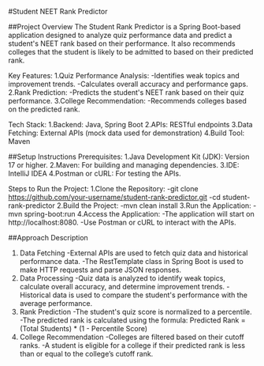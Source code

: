 #Student NEET Rank Predictor

##Project Overview
The Student Rank Predictor is a Spring Boot-based application designed to analyze quiz performance data and predict a student's NEET rank based on their performance. It also recommends colleges that the student is likely to be admitted to based on their predicted rank.

Key Features:
 1.Quiz Performance Analysis:
  -Identifies weak topics and improvement trends.
  -Calculates overall accuracy and performance gaps.
 2.Rank Prediction:
  -Predicts the student's NEET rank based on their quiz performance.
 3.College Recommendation:
  -Recommends colleges based on the predicted rank.
  
Tech Stack:
 1.Backend: Java, Spring Boot
 2.APIs: RESTful endpoints
 3.Data Fetching: External APIs (mock data used for demonstration)
 4.Build Tool: Maven

##Setup Instructions
 Prerequisites:
  1.Java Development Kit (JDK): Version 17 or higher.
  2.Maven: For building and managing dependencies.
  3.IDE: IntelliJ IDEA
  4.Postman or cURL: For testing the APIs.
  
Steps to Run the Project:
 1.Clone the Repository:
  -git clone https://github.com/your-username/student-rank-predictor.git
  -cd student-rank-predictor
 2.Build the Project:
  -mvn clean install
 3.Run the Application:
  -mvn spring-boot:run
 4.Access the Application:
  -The application will start on http://localhost:8080.
  -Use Postman or cURL to interact with the APIs.
  
##Approach Description
 1. Data Fetching
  -External APIs are used to fetch quiz data and historical performance data.
  -The RestTemplate class in Spring Boot is used to make HTTP requests and parse JSON responses.
 2. Data Processing
  -Quiz data is analyzed to identify weak topics, calculate overall accuracy, and determine improvement trends.
  -Historical data is used to compare the student's performance with the average performance.
 3. Rank Prediction
  -The student's quiz score is normalized to a percentile.
  -The predicted rank is calculated using the formula: Predicted Rank = (Total Students) * (1 - Percentile Score)
 4. College Recommendation
  -Colleges are filtered based on their cutoff ranks.
  -A student is eligible for a college if their predicted rank is less than or equal to the college’s cutoff rank.
